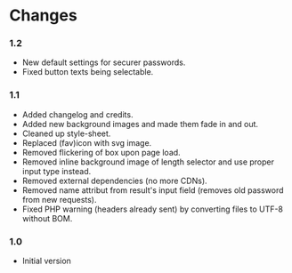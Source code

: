 # Changes
### 1.2
- New default settings for securer passwords.
- Fixed button texts being selectable.

### 1.1
- Added changelog and credits.
- Added new background images and made them fade in and out.
- Cleaned up style-sheet.
- Replaced (fav)icon with svg image.
- Removed flickering of box upon page load.
- Removed inline background image of length selector and use proper input type instead.
- Removed external dependencies (no more CDNs).
- Removed name attribut from result's input field (removes old password from new requests).
- Fixed PHP warning (headers already sent) by converting files to UTF-8 without BOM.

### 1.0
- Initial version
